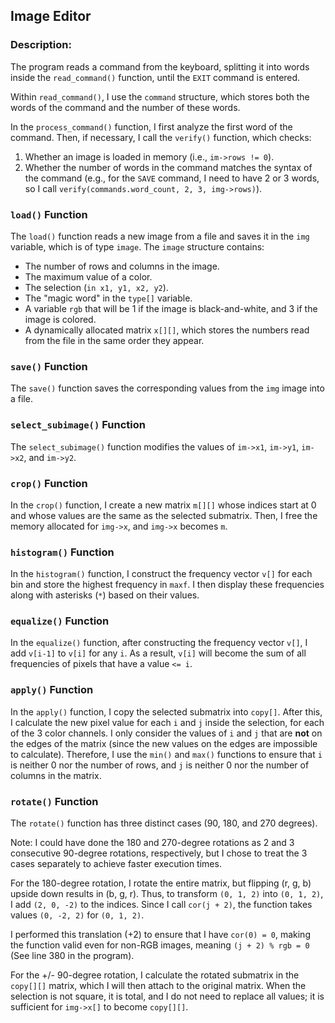 ## Image Editor

### Description:

The program reads a command from the keyboard, splitting it into words inside the `read_command()` function, until the `EXIT` command is entered.

Within `read_command()`, I use the `command` structure, which stores both the words of the command and the number of these words.

In the `process_command()` function, I first analyze the first word of the command. Then, if necessary, I call the `verify()` function, which checks:
1. Whether an image is loaded in memory (i.e., `im->rows != 0`).
2. Whether the number of words in the command matches the syntax of the command (e.g., for the `SAVE` command, I need to have 2 or 3 words, so I call `verify(commands.word_count, 2, 3, img->rows)`).

### `load()` Function

The `load()` function reads a new image from a file and saves it in the `img` variable, which is of type `image`. The `image` structure contains:
- The number of rows and columns in the image.
- The maximum value of a color.
- The selection (`in x1, y1, x2, y2`).
- The "magic word" in the `type[]` variable.
- A variable `rgb` that will be 1 if the image is black-and-white, and 3 if the image is colored.
- A dynamically allocated matrix `x[][]`, which stores the numbers read from the file in the same order they appear.

### `save()` Function

The `save()` function saves the corresponding values from the `img` image into a file.

### `select_subimage()` Function

The `select_subimage()` function modifies the values of `im->x1`, `im->y1`, `im->x2`, and `im->y2`.

### `crop()` Function

In the `crop()` function, I create a new matrix `m[][]` whose indices start at 0 and whose values are the same as the selected submatrix. Then, I free the memory allocated for `img->x`, and `img->x` becomes `m`.

### `histogram()` Function

In the `histogram()` function, I construct the frequency vector `v[]` for each bin and store the highest frequency in `maxf`. I then display these frequencies along with asterisks (`*`) based on their values.

### `equalize()` Function

In the `equalize()` function, after constructing the frequency vector `v[]`, I add `v[i-1]` to `v[i]` for any `i`. As a result, `v[i]` will become the sum of all frequencies of pixels that have a value `<= i`.

### `apply()` Function

In the `apply()` function, I copy the selected submatrix into `copy[]`. After this, I calculate the new pixel value for each `i` and `j` inside the selection, for each of the 3 color channels. I only consider the values of `i` and `j` that are **not** on the edges of the matrix (since the new values on the edges are impossible to calculate). Therefore, I use the `min()` and `max()` functions to ensure that `i` is neither 0 nor the number of rows, and `j` is neither 0 nor the number of columns in the matrix.

### `rotate()` Function

The `rotate()` function has three distinct cases (90, 180, and 270 degrees). 

Note: I could have done the 180 and 270-degree rotations as 2 and 3 consecutive 90-degree rotations, respectively, but I chose to treat the 3 cases separately to achieve faster execution times.

For the 180-degree rotation, I rotate the entire matrix, but flipping (r, g, b) upside down results in (b, g, r). Thus, to transform `(0, 1, 2)` into `(0, 1, 2)`, I add `(2, 0, -2)` to the indices. Since I call `cor(j + 2)`, the function takes values `(0, -2, 2)` for `(0, 1, 2)`.

I performed this translation (+2) to ensure that I have `cor(0) = 0`, making the function valid even for non-RGB images, meaning `(j + 2) % rgb = 0` (See line 380 in the program).

For the +/- 90-degree rotation, I calculate the rotated submatrix in the `copy[][]` matrix, which I will then attach to the original matrix. When the selection is not square, it is total, and I do not need to replace all values; it is sufficient for `img->x[]` to become `copy[][]`.

